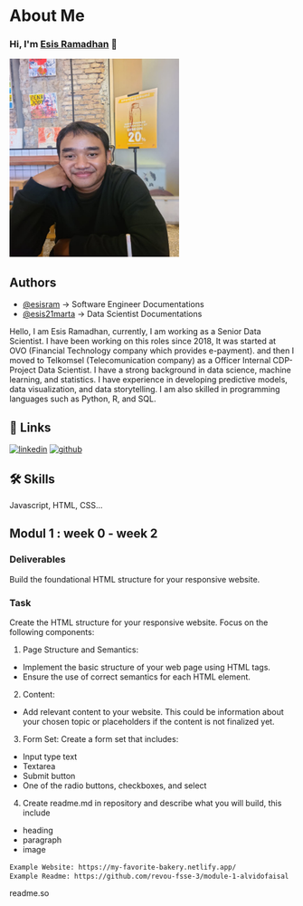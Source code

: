 # About Me

### Hi, I'm [Esis Ramadhan](https://github.com/esisram) 👋

<img src="global_picture/profile_picture.jpg" alt="add relative path to image" 
width="300" height='350'/>

## Authors

- [@esisram](https://www.github.com/esisram) -> Software Engineer Documentations
- [@esis21marta](https://www.github.com/esis21marta) -> Data Scientist Documentations

Hello, I am Esis Ramadhan, currently, I am working as a Senior Data Scientist. I have been working on this roles since 2018, It was started at OVO (Financial Technology company which provides e-payment). and then I moved to Telkomsel (Telecomunication company) as a Officer Internal CDP-Project Data Scientist. I have a strong background in data science, machine learning, and statistics. I have experience in developing predictive models, data visualization, and data storytelling. I am also skilled in programming languages such as Python, R, and SQL.

## 🔗 Links

[![linkedin](https://img.shields.io/badge/linkedin-0A66C2?style=for-the-badge&logo=linkedin&logoColor=white)](https://www.linkedin.com/in/esisramadhan/)
<a href="https://www.github.com/esisram" target="_blank">
<img src="https://img.shields.io/badge/github-181717?style=for-the-badge&logo=github&logoColor=white" alt="github">
</a>

## 🛠 Skills

Javascript, HTML, CSS...

## Modul 1 : week 0 - week 2

### Deliverables

Build the foundational HTML structure for your responsive website.

### Task

Create the HTML structure for your responsive website. Focus on the following components:

1. Page Structure and Semantics:

- Implement the basic structure of your web page using HTML tags.
- Ensure the use of correct semantics for each HTML element.

2. Content:

- Add relevant content to your website. This could be information about your chosen topic or placeholders if the content is not finalized yet.

3. Form Set:
   Create a form set that includes:

- Input type text
- Textarea
- Submit button
- One of the radio buttons, checkboxes, and select

4. Create readme.md in repository and describe what you will build, this include

- heading
- paragraph
- image

```
Example Website: https://my-favorite-bakery.netlify.app/
Example Readme: https://github.com/revou-fsse-3/module-1-alvidofaisal
```

readme.so
